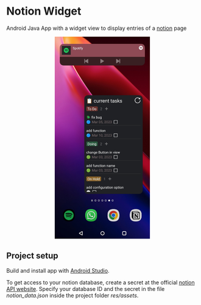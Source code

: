 # Notion Widget

Android Java App with a widget view to display entries of a [notion](https://www.notion.so/) page

<p align="center">
    <img alt="screenshot of the widget view" src="images/Notion Widget.jpg" width="250">
</p>

## Project setup
Build and install app with [Android Studio](https://developer.android.com/studio). 

To get access to your notion database, create a secret at the official [notion API website](https://developers.notion.com/). Specify your database ID and the secret in the file *notion_data.json* inside the project folder *res/assets*.